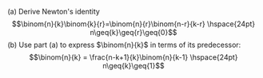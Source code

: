 (a) Derive Newton's identity
$$\binom{n}{k}\binom{k}{r}=\binom{n}{r}\binom{n-r}{k-r} \hspace{24pt} n\geq{k}\geq{r}\geq{0}$$
(b) Use part (a) to express $\binom{n}{k}$ in terms of its predecessor:
$$\binom{n}{k} = \frac{n-k+1}{k}\binom{n}{k-1} \hspace{24pt} n\geq{k}\geq{1}$$